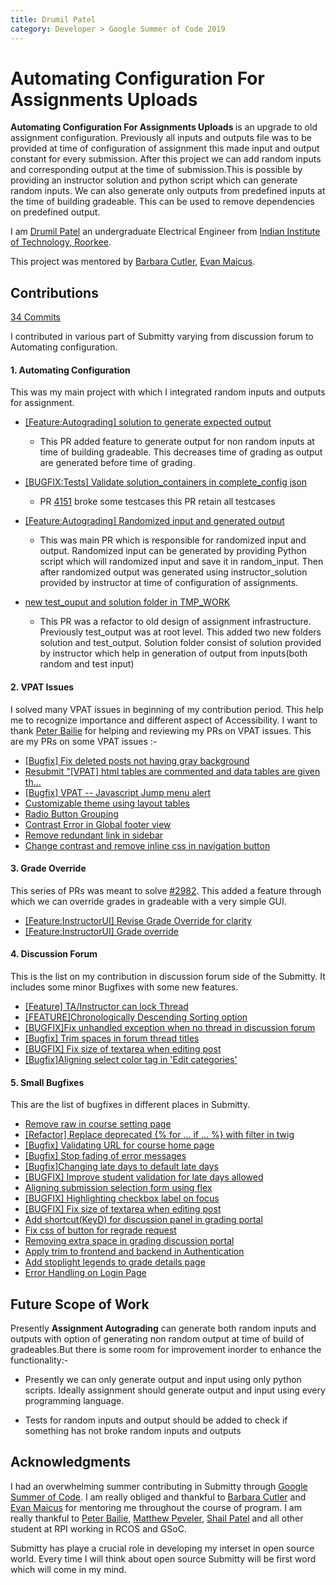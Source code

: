 ```yaml
---
title: Drumil Patel
category: Developer > Google Summer of Code 2019
---
```


# Automating Configuration For Assignments Uploads

<b> Automating Configuration For Assignments Uploads </b> is an upgrade to old assignment configuration. Previously all inputs and outputs file was to be provided at time of configuration of assignment this made input and output constant for every submission.
After this project we can add random inputs and corresponding output at the time of submission.This is possible by providing an instructor solution and python script which can generate random inputs. We can also generate only outputs from predefined inputs at the time of building gradeable. This can be used to remove dependencies on predefined output.

I am [Drumil Patel](https://github.com/drumilpatel2000) an undergraduate Electrical Engineer from [Indian Institute of Technology, Roorkee](https://www.iitr.ac.in).

This project was mentored by [Barbara Cutler](https://github.com/bmcutler), [Evan Maicus](https://github.com/emaicus).

## Contributions
[34 Commits](https://github.com/Submitty/Submitty/commits?author=drumilpatel2000)

I contributed in various part of Submitty varying from discussion forum to Automating configuration.

#### 1. Automating Configuration

This was my main project with which I integrated random inputs and outputs for assignment.

- [[Feature:Autograding] solution to generate expected output ](https://github.com/Submitty/Submitty/pull/4335)
  * This PR added feature to generate output for non random inputs at time of building gradeable. This decreases time of grading as output are generated before time of grading.   
- [[BUGFIX:Tests] Validate solution_containers in complete_config json](https://github.com/Submitty/Submitty/pull/4280)
  * PR [4151](https://github.com/Submitty/Submitty/pull/4151)  broke some testcases this PR retain all testcases 
- [[Feature:Autograding] Randomized input and generated output](https://github.com/Submitty/Submitty/pull/3882)
  * This was main PR which is responsible for randomized input and output. Randomized input can be generated by providing Python script which will randomized input and save it in random_input. Then after randomized output was generated using instructor_solution provided by instructor at time of configuration of assignments.  
- [new test_ouput and solution folder in TMP_WORK](https://github.com/Submitty/Submitty/pull/3744)

  * This PR was a refactor to old design of assignment infrastructure. Previously test_output was at root level. This added two new folders solution and test_output. Solution folder consist of solution provided by instructor which help in generation of output from inputs(both random and test input)

#### 2. VPAT Issues

I solved many VPAT issues in beginning of my contribution period. This help me to recognize importance and different aspect of Accessibility.  I want to thank [Peter Bailie](https://github.com/pbailie) for helping and reviewing my PRs on VPAT issues. This are my PRs on some VPAT issues :- 

- [[Bugfix] Fix deleted posts not having gray background](https://github.com/Submitty/Submitty/pull/3612)
- [Resubmit "[VPAT] html tables are commented and data tables are given th…](https://github.com/Submitty/Submitty/pull/3529)
- [[Bugfix] VPAT -- Javascript Jump menu alert ](https://github.com/Submitty/Submitty/pull/3930)
- [Customizable theme using layout tables](https://github.com/Submitty/Submitty/pull/3336)
- [Radio Button Grouping](https://github.com/Submitty/Submitty/pull/3328)
- [Contrast Error in Global footer view](https://github.com/Submitty/Submitty/pull/3322)
- [Remove redundant link in sidebar](https://github.com/Submitty/Submitty/pull/3321)
- [Change contrast and remove inline css in navigation button](https://github.com/Submitty/Submitty/pull/3296)

#### 3. Grade Override

This series of PRs was meant to solve [#2982](https://github.com/Submitty/Submitty/issues/2982). This added a feature through which we can override grades in gradeable with a very simple GUI. 

- [[Feature:InstructorUI] Revise Grade Override for clarity](https://github.com/Submitty/Submitty/pull/4363)
- [[Feature:InstructorUI] Grade override](https://github.com/Submitty/Submitty/pull/3998)

#### 4. Discussion Forum

This is the list on my contribution in discussion forum side of the Submitty. It includes some minor Bugfixes with some new features.

- [[Feature] TA/Instructor can lock Thread](https://github.com/Submitty/Submitty/pull/3703)
- [[FEATURE]Chronologically Descending Sorting option](https://github.com/Submitty/Submitty/pull/3655)
- [[BUGFIX]Fix unhandled exception when no thread in discussion forum](https://github.com/Submitty/Submitty/pull/3622)
- [[Bugfix] Trim spaces in forum thread titles](https://github.com/Submitty/Submitty/pull/3520)
- [[BUGFIX] Fix size of textarea when editing post](https://github.com/Submitty/Submitty/pull/3498)
- [[Bugfix]Aligning select color tag in 'Edit categories'](https://github.com/Submitty/Submitty/pull/3463)

#### 5. Small Bugfixes

This are the list of bugfixes in different places in Submitty. 

- [Remove raw in course setting page](https://github.com/Submitty/Submitty/pull/3972)
- [[Refactor] Replace deprecated {\% for ... if ... \%} with filter in twig ](https://github.com/Submitty/Submitty/pull/3971)
- [[Bugfix] Validating URL for course home page](https://github.com/Submitty/Submitty/pull/3947)
- [[Bugfix] Stop fading of error messages](https://github.com/Submitty/Submitty/pull/3910)
- [[Bugfix]Changing late days to default late days](https://github.com/Submitty/Submitty/pull/3891)
- [[BUGFIX] Improve student validation for late days allowed](https://github.com/Submitty/Submitty/pull/3886)
- [Aligning submission selection form using flex](https://github.com/Submitty/Submitty/pull/3758)
- [[BUGFIX] Highlighting checkbox label on focus](https://github.com/Submitty/Submitty/pull/3538)
- [[BUGFIX] Fix size of textarea when editing post](https://github.com/Submitty/Submitty/pull/3498)
- [Add shortcut(KeyD) for discussion panel in grading portal](https://github.com/Submitty/Submitty/pull/3493)
- [Fix css of button for regrade request](https://github.com/Submitty/Submitty/pull/3483)
- [Removing extra space in grading discussion portal](https://github.com/Submitty/Submitty/pull/3481)
- [Apply trim to frontend and backend in Authentication](https://github.com/Submitty/Submitty/pull/3478)
- [Add stoplight legends to grade details page](https://github.com/Submitty/Submitty/pull/3381)
- [Error Handling on Login Page](https://github.com/Submitty/Submitty/pull/3358)

## Future Scope of Work

Presently <b>Assignment Autograding</b> can generate both random inputs and outputs with option of generating non random output at time of build of gradeables.But there is some room for improvement inorder to enhance the functionality:-

* Presently we can only generate output and input using only python scripts. Ideally assignment should generate output and input using every programming language.

* Tests for random inputs and output should be added to check if something has not broke random inputs and outputs

## Acknowledgments

I had an overwhelming summer contributing in Submitty through [Google Summer of Code](https://summerofcode.withgoogle.com/). I am really obliged and thankful to [Barbara Cutler](https://github.com/bmcutler) and [Evan Maicus](https://github.com/emaicus) for mentoring me throughout the course of program. I am really thankful to [Peter Bailie](https://github.com/pbailie), [Matthew Peveler](https://github.com/masterodin), [Shail Patel](https://github.com/shailpatels) and all other student at RPI working in RCOS and GSoC.

Submitty has playe a crucial role in developing my interset in open source world. Every time I will think about open source Submitty will be first word which will come in my mind.